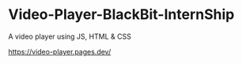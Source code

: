 # Video-Player-BlackBit-InternShip
A video player using JS, HTML &amp; CSS

https://video-player.pages.dev/
